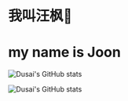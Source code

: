 # 我叫汪枫🥇
# my name is Joon


![Dusai's GitHub stats](https://github-readme-stats.vercel.app/api?username=Wangfeng)


![Dusai's GitHub stats](https://github-readme-stats.vercel.app/api?username=Wangfeng&show_icons=true&theme=radical)
